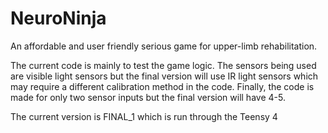 # NeuroNinja
An affordable and user friendly serious game for upper-limb rehabilitation. 

The current code is mainly to test the game logic. The sensors being used are visible light sensors but the final version will use IR light sensors which may require a different calibration method in the code. Finally, the code is made for only two sensor inputs but the final version will have 4-5. 

The current version is FINAL_1 which is run through the Teensy 4
  
